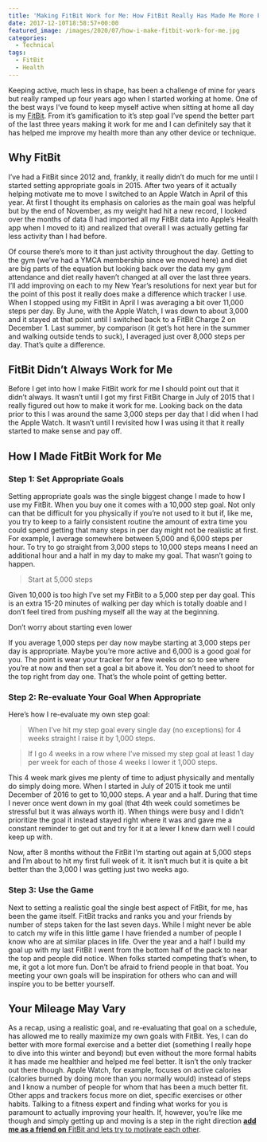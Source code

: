 ```yaml
---
title: 'Making FitBit Work for Me: How FitBit Really Has Made Me More Fit'
date: 2017-12-10T18:58:57+00:00
featured_image: /images/2020/07/how-i-make-fitbit-work-for-me.jpg
categories:
  - Technical
tags:
  - FitBit
  - Health
---
```


Keeping active, much less in shape, has been a challenge of mine for years but really ramped up four years ago when I started working at home. One of the best ways I’ve found to keep myself active when sitting at home all day is my [FitBit][1]. From it’s gamification to it’s step goal I’ve spend the better part of the last three years making it work for me and I can definitely say that it has helped me improve my health more than any other device or technique.

## Why FitBit

I’ve had a FitBit since 2012 and, frankly, it really didn’t do much for me until I started setting appropriate goals in 2015. After two years of it actually helping motivate me to move I switched to an Apple Watch in April of this year. At first I thought its emphasis on calories as the main goal was helpful but by the end of November, as my weight had hit a new record, I looked over the months of data (I had imported all my FitBit data into Apple’s Health app when I moved to it) and realized that overall I was actually getting far less activity than I had before.

Of course there’s more to it than just activity throughout the day. Getting to the gym (we’ve had a YMCA membership since we moved here) and diet are big parts of the equation but looking back over the data my gym attendance and diet really haven’t changed at all over the last three years. I’ll add improving on each to my New Year’s resolutions for next year but for the point of this post it really does make a difference which tracker I use. When I stopped using my FitBit in April I was averaging a bit over 11,000 steps per day. By June, with the Apple Watch, I was down to about 3,000 and it stayed at that point until I switched back to a FitBit Charge 2 on December 1. Last summer, by comparison (it get’s hot here in the summer and walking outside tends to suck), I averaged just over 8,000 steps per day. That’s quite a difference.

## FitBit Didn’t Always Work for Me

Before I get into how I make FitBit work for me I should point out that it didn’t always. It wasn’t until I got my first FitBit Charge in July of 2015 that I really figured out how to make it work for me. Looking back on the data prior to this I was around the same 3,000 steps per day that I did when I had the Apple Watch. It wasn’t until I revisited how I was using it that it really started to make sense and pay off.

## How I Made FitBit Work for Me

### Step 1: Set Appropriate Goals

Setting appropriate goals was the single biggest change I made to how I use my FitBit. When you buy one it comes with a 10,000 step goal. Not only can that be difficult for you physically if you’re not used to it but if, like me, you try to keep to a fairly consistent routine the amount of extra time you could spend getting that many steps in per day might not be realistic at first. For example, I average somewhere between 5,000 and 6,000 steps per hour. To try to go straight from 3,000 steps to 10,000 steps means I need an additional hour and a half in my day to make my goal. That wasn’t going to happen.

> Start at 5,000 steps

Given 10,000 is too high I’ve set my FitBit to a 5,000 step per day goal. This is an extra 15-20 minutes of walking per day which is totally doable and I don’t feel tired from pushing myself all the way at the beginning.

Don’t worry about starting even lower

If you average 1,000 steps per day now maybe starting at 3,000 steps per day is appropriate. Maybe you’re more active and 6,000 is a good goal for you. The point is wear your tracker for a few weeks or so to see where you’re at now and then set a goal a bit above it. You don’t need to shoot for the top right from day one. That’s the whole point of getting better.

### Step 2: Re-evaluate Your Goal When Appropriate

Here’s how I re-evaluate my own step goal:

> When I’ve hit my step goal every single day (no exceptions) for 4 weeks straight I raise it by 1,000 steps.

> If I go 4 weeks in a row where I’ve missed my step goal at least 1 day per week for each of those 4 weeks I lower it 1,000 steps.

This 4 week mark gives me plenty of time to adjust physically and mentally do simply doing more. When I started in July of 2015 it took me until December of 2016 to get to 10,000 steps. A year and a half. During that time I never once went down in my goal (that 4th week could sometimes be stressful but it was always worth it). When things were busy and I didn’t prioritize the goal it instead stayed right where it was and gave me a constant reminder to get out and try for it at a lever I knew darn well I could keep up with.

Now, after 8 months without the FitBit I’m starting out again at 5,000 steps and I’m about to hit my first full week of it. It isn’t much but it is quite a bit better than the 3,000 I was getting just two weeks ago.

### Step 3: Use the Game

Next to setting a realistic goal the single best aspect of FitBit, for me, has been the game itself. FitBit tracks and ranks you and your friends by number of steps taken for the last seven days. While I might never be able to catch my wife in this little game I have friended a number of people I know who are at similar places in life. Over the year and a half I build my goal up with my last FitBit I went from the bottom half of the pack to near the top and people did notice. When folks started competing that’s when, to me, it got a lot more fun. Don’t be afraid to friend people in that boat. You meeting your own goals will be inspiration for others who can and will inspire you to be better yourself.

## Your Mileage May Vary

As a recap, using a realistic goal, and re-evaluating that goal on a schedule, has allowed me to really maximize my own goals with FitBit. Yes, I can do better with more formal exercise and a better diet (something I really hope to dive into this winter and beyond) but even without the more formal habits it has made me healthier and helped me feel better. It isn’t the only tracker out there though. Apple Watch, for example, focuses on active calories (calories burned by doing more than you normally would) instead of steps and I know a number of people for whom that has been a much better fit. Other apps and trackers focus more on diet, specific exercises or other habits. Talking to a fitness expert and finding what works for you is paramount to actually improving your health. If, however, you’re like me though and simply getting up and moving is a step in the right direction [**add me as a friend on** FitBit and lets try to motivate each other][2].

 [1]: https://www.fitbit.com/
 [2]: https://www.fitbit.com/user/23RXB7